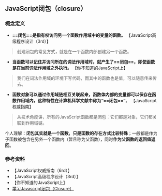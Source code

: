 ## JavaScript闭包（closure）
### 概念定义

* **==闭包==是指有权访问另一个函数作用域中的变量的函数。** 【JavaScript高级程序设计（3rd）】

> 创建闭包的常见方式，就是在一个函数内部创建另一个函数。

* **当函数可以记住并访问所在的词法作用域时，就产生了==闭包==，即使函数是在当前词法作用域之外执行。** 【你不知道的JavaScript上】

> 我们在词法作用域的环境下写代码，而其中的函数也是值，可以随意传来传去。

* **函数对象可以通过作用域链相互关联起来，函数体内部的变量都可以保存在函数作用域内，这种特性在计算机科学文献中称为“==闭包==”**。 【JavaScript权威指南】

> 从技术角度讲，所有的JavaScript函数都是闭包：它们都是对象，它们都关联到作用域链。


个人理解：**闭包其实就是一个函数，只是函数的存在方式比较特殊**；一般都是作为子函数被包含在另外一个函数内（暂且称为父函数），同时**作为父函数的返回值返回**。

### 参考资料

* 【JavaScript权威指南（6rd）】
* 【JavaScript高级程序设计（3rd）】
* 【你不知道的JavaScript上】
* [学习Javascript闭包（Closure）
](http://www.ruanyifeng.com/blog/2009/08/learning_javascript_closures.html) 


